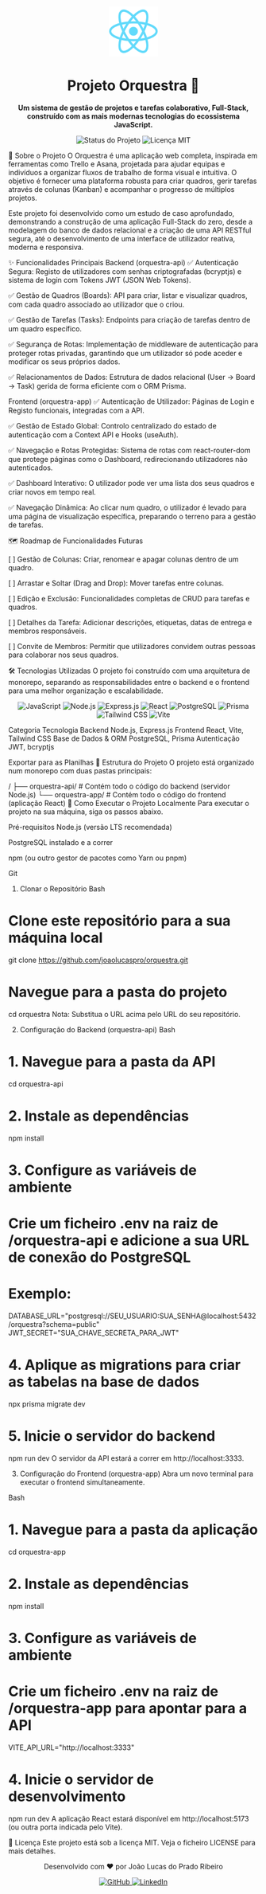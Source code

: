 <p align="center">
<img src="https://raw.githubusercontent.com/devicons/devicon/master/icons/react/react-original.svg" alt="React Logo" width="100"/>
<h1 align="center">Projeto Orquestra 🎵</h1>
</p>

<p align="center">
<strong>Um sistema de gestão de projetos e tarefas colaborativo, Full-Stack, construído com as mais modernas tecnologias do ecossistema JavaScript.</strong>
</p>

<p align="center">
<img src="https://img.shields.io/badge/status-em%20desenvolvimento-yellow" alt="Status do Projeto"/>
<img src="https://img.shields.io/badge/licen%C3%A7a-MIT-blue" alt="Licença MIT"/>
</p>

📑 Sobre o Projeto
O Orquestra é uma aplicação web completa, inspirada em ferramentas como Trello e Asana, projetada para ajudar equipas e indivíduos a organizar fluxos de trabalho de forma visual e intuitiva. O objetivo é fornecer uma plataforma robusta para criar quadros, gerir tarefas através de colunas (Kanban) e acompanhar o progresso de múltiplos projetos.

Este projeto foi desenvolvido como um estudo de caso aprofundado, demonstrando a construção de uma aplicação Full-Stack do zero, desde a modelagem do banco de dados relacional e a criação de uma API RESTful segura, até o desenvolvimento de uma interface de utilizador reativa, moderna e responsiva.

✨ Funcionalidades Principais
Backend (orquestra-api)
✅ Autenticação Segura: Registo de utilizadores com senhas criptografadas (bcryptjs) e sistema de login com Tokens JWT (JSON Web Tokens).

✅ Gestão de Quadros (Boards): API para criar, listar e visualizar quadros, com cada quadro associado ao utilizador que o criou.

✅ Gestão de Tarefas (Tasks): Endpoints para criação de tarefas dentro de um quadro específico.

✅ Segurança de Rotas: Implementação de middleware de autenticação para proteger rotas privadas, garantindo que um utilizador só pode aceder e modificar os seus próprios dados.

✅ Relacionamentos de Dados: Estrutura de dados relacional (User → Board → Task) gerida de forma eficiente com o ORM Prisma.

Frontend (orquestra-app)
✅ Autenticação de Utilizador: Páginas de Login e Registo funcionais, integradas com a API.

✅ Gestão de Estado Global: Controlo centralizado do estado de autenticação com a Context API e Hooks (useAuth).

✅ Navegação e Rotas Protegidas: Sistema de rotas com react-router-dom que protege páginas como o Dashboard, redirecionando utilizadores não autenticados.

✅ Dashboard Interativo: O utilizador pode ver uma lista dos seus quadros e criar novos em tempo real.

✅ Navegação Dinâmica: Ao clicar num quadro, o utilizador é levado para uma página de visualização específica, preparando o terreno para a gestão de tarefas.

🗺️ Roadmap de Funcionalidades Futuras

[ ] Gestão de Colunas: Criar, renomear e apagar colunas dentro de um quadro.

[ ] Arrastar e Soltar (Drag and Drop): Mover tarefas entre colunas.

[ ] Edição e Exclusão: Funcionalidades completas de CRUD para tarefas e quadros.

[ ] Detalhes da Tarefa: Adicionar descrições, etiquetas, datas de entrega e membros responsáveis.

[ ] Convite de Membros: Permitir que utilizadores convidem outras pessoas para colaborar nos seus quadros.

🛠️ Tecnologias Utilizadas
O projeto foi construído com uma arquitetura de monorepo, separando as responsabilidades entre o backend e o frontend para uma melhor organização e escalabilidade.

<p align="center">
<img src="https://img.shields.io/badge/JavaScript-F7DF1E?style=for-the-badge&logo=javascript&logoColor=black" alt="JavaScript"/>
<img src="https://img.shields.io/badge/Node.js-339933?style=for-the-badge&logo=nodedotjs&logoColor=white" alt="Node.js"/>
<img src="https://img.shields.io/badge/Express.js-000000?style=for-the-badge&logo=express&logoColor=white" alt="Express.js"/>
<img src="https://img.shields.io/badge/React-20232A?style=for-the-badge&logo=react&logoColor=61DAFB" alt="React"/>
<img src="https://img.shields.io/badge/PostgreSQL-4169E1?style=for-the-badge&logo=postgresql&logoColor=white" alt="PostgreSQL"/>
<img src="https://img.shields.io/badge/Prisma-2D3748?style=for-the-badge&logo=prisma&logoColor=white" alt="Prisma"/>
<img src="https://img.shields.io/badge/Tailwind_CSS-38B2AC?style=for-the-badge&logo=tailwind-css&logoColor=white" alt="Tailwind CSS"/>
<img src="https://img.shields.io/badge/Vite-646CFF?style=for-the-badge&logo=vite&logoColor=white" alt="Vite"/>
</p>

Categoria	Tecnologia
Backend	Node.js, Express.js
Frontend	React, Vite, Tailwind CSS
Base de Dados & ORM	PostgreSQL, Prisma
Autenticação	JWT, bcryptjs

Exportar para as Planilhas
📂 Estrutura do Projeto
O projeto está organizado num monorepo com duas pastas principais:

/
├── orquestra-api/   # Contém todo o código do backend (servidor Node.js)
└── orquestra-app/   # Contém todo o código do frontend (aplicação React)
🚀 Como Executar o Projeto Localmente
Para executar o projeto na sua máquina, siga os passos abaixo.

Pré-requisitos
Node.js (versão LTS recomendada)

PostgreSQL instalado e a correr

npm (ou outro gestor de pacotes como Yarn ou pnpm)

Git

1. Clonar o Repositório
Bash

# Clone este repositório para a sua máquina local
git clone https://github.com/joaolucaspro/orquestra.git

# Navegue para a pasta do projeto
cd orquestra
Nota: Substitua o URL acima pelo URL do seu repositório.

2. Configuração do Backend (orquestra-api)
Bash

# 1. Navegue para a pasta da API
cd orquestra-api

# 2. Instale as dependências
npm install

# 3. Configure as variáveis de ambiente
# Crie um ficheiro .env na raiz de /orquestra-api e adicione a sua URL de conexão do PostgreSQL
# Exemplo:
DATABASE_URL="postgresql://SEU_USUARIO:SUA_SENHA@localhost:5432/orquestra?schema=public"
JWT_SECRET="SUA_CHAVE_SECRETA_PARA_JWT"

# 4. Aplique as migrations para criar as tabelas na base de dados
npx prisma migrate dev

# 5. Inicie o servidor do backend
npm run dev
O servidor da API estará a correr em http://localhost:3333.

3. Configuração do Frontend (orquestra-app)
Abra um novo terminal para executar o frontend simultaneamente.

Bash

# 1. Navegue para a pasta da aplicação
cd orquestra-app

# 2. Instale as dependências
npm install

# 3. Configure as variáveis de ambiente
# Crie um ficheiro .env na raiz de /orquestra-app para apontar para a API
VITE_API_URL="http://localhost:3333"

# 4. Inicie o servidor de desenvolvimento
npm run dev
A aplicação React estará disponível em http://localhost:5173 (ou outra porta indicada pelo Vite).

📜 Licença
Este projeto está sob a licença MIT. Veja o ficheiro LICENSE para mais detalhes.

<p align="center">
Desenvolvido com ❤️ por João Lucas do Prado Ribeiro
</p>
<p align="center">
<a href="https://github.com/joaolucaspro" target="_blank">
<img src="https://img.shields.io/badge/GitHub-100000?style=for-the-badge&logo=github&logoColor=white" alt="GitHub"/>
</a>
<a href="https://www.linkedin.com/in/joaolucaspro/" target="_blank">
<img src="https://img.shields.io/badge/LinkedIn-0077B5?style=for-the-badge&logo=linkedin&logoColor=white" alt="LinkedIn"/>
</a>
</p>
